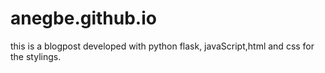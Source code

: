 # anegbe.github.io
this is a blogpost developed with python flask, javaScript,html and css for the stylings.
